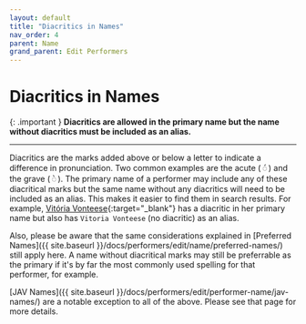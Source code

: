 ```yaml
---
layout: default
title: "Diacritics in Names"
nav_order: 4
parent: Name
grand_parent: Edit Performers
---
```


# Diacritics in Names

{: .important }
**Diacritics are allowed in the primary name but the name without diacritics must be included as an alias.**

---

Diacritics are the marks added above or below a letter to indicate a difference in pronunciation. Two common examples are the acute ( ◌́ ) and the grave ( ◌̀ ). The primary name of a performer may include any of these diacritical marks but the same name without any diacritics will need to be included as an alias. This makes it easier to find them in search results. For example, [Vitória Vonteese](https://stashdb.org/performers/fbd10ce7-3209-4788-b84f-3a2ec1b19326){:target="_blank"} has a diacritic in her primary name but also has `Vitoria Vonteese` (no diacritic) as an alias.

Also, please be aware that the same considerations explained in [Preferred Names]({{ site.baseurl }}/docs/performers/edit/name/preferred-names/) still apply here. A name without diacritical marks may still be preferrable as the primary if it's by far the most commonly used spelling for that performer, for example.

[JAV Names]({{ site.baseurl }}/docs/performers/edit/performer-name/jav-names/) are a notable exception to all of the above. Please see that page for more details.

